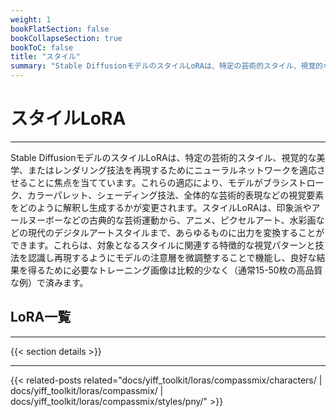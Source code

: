 ```yaml
---
weight: 1
bookFlatSection: false
bookCollapseSection: true
bookToC: false
title: "スタイル"
summary: "Stable DiffusionモデルのスタイルLoRAは、特定の芸術的スタイル、視覚的な美学、またはレンダリング技法を再現するためにニューラルネットワークを適応させることに焦点を当てています。これらの適応により、モデルがブラシストローク、カラーパレット、シェーディング技法、全体的な芸術的表現などの視覚要素をどのように解釈し生成するかが変更されます。スタイルLoRAは、印象派やアールヌーボーなどの古典的な芸術運動から、アニメ、ピクセルアート、水彩画などの現代のデジタルアートスタイルまで、あらゆるものに出力を変換することができます。これらは、対象となるスタイルに関連する特徴的な視覚パターンと技法を認識し再現するようにモデルの注意層を微調整することで機能し、良好な結果を得るために必要なトレーニング画像は比較的少なく（通常15-50枚の高品質な例）で済みます。"
---
```


<!--markdownlint-disable MD025 -->

# スタイルLoRA

---

Stable DiffusionモデルのスタイルLoRAは、特定の芸術的スタイル、視覚的な美学、またはレンダリング技法を再現するためにニューラルネットワークを適応させることに焦点を当てています。これらの適応により、モデルがブラシストローク、カラーパレット、シェーディング技法、全体的な芸術的表現などの視覚要素をどのように解釈し生成するかが変更されます。スタイルLoRAは、印象派やアールヌーボーなどの古典的な芸術運動から、アニメ、ピクセルアート、水彩画などの現代のデジタルアートスタイルまで、あらゆるものに出力を変換することができます。これらは、対象となるスタイルに関連する特徴的な視覚パターンと技法を認識し再現するようにモデルの注意層を微調整することで機能し、良好な結果を得るために必要なトレーニング画像は比較的少なく（通常15-50枚の高品質な例）で済みます。

## LoRA一覧

---

{{< section details >}}

---

<!--
HUGO_SEARCH_EXCLUDE_START
-->
{{< related-posts related="docs/yiff_toolkit/loras/compassmix/characters/ | docs/yiff_toolkit/loras/compassmix/ | docs/yiff_toolkit/loras/compassmix/styles/pny/" >}}
<!--
HUGO_SEARCH_EXCLUDE_END
-->
